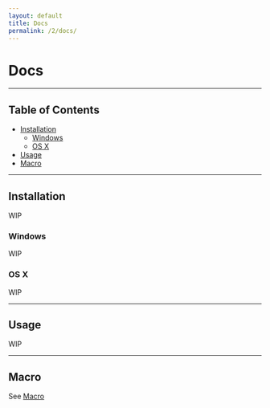 ```yaml
---
layout: default
title: Docs
permalink: /2/docs/
---
```

 
Docs
====

-------------------------

Table of Contents
-----

- [Installation](#installation)
  - [Windows](#windows)
  - [OS X](#os-x)
- [Usage](#usage)
- [Macro](#macro)

--------------------------

## Installation

WIP

### Windows

WIP

### OS X

WIP

--------------------------

## Usage

WIP

--------------------------

## Macro

See [Macro](../macro/)